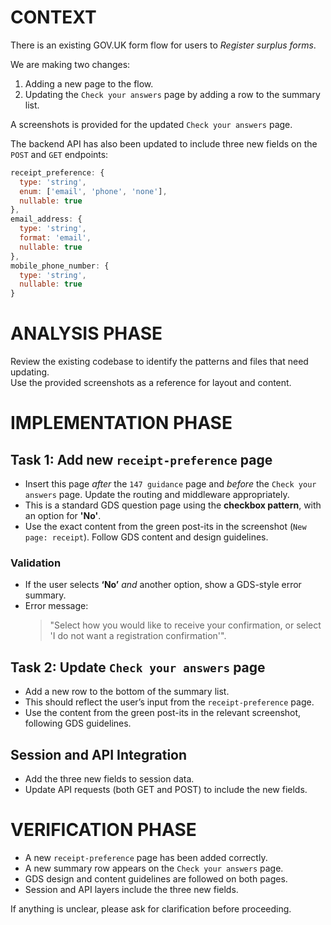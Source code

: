 # CONTEXT
There is an existing GOV.UK form flow for users to *Register surplus forms*.  

We are making two changes:  
1. Adding a new page to the flow.  
2. Updating the `Check your answers` page by adding a row to the summary list.  

A screenshots is provided for the updated `Check your answers` page.

The backend API has also been updated to include three new fields on the `POST` and `GET` endpoints:

```javascript
receipt_preference: {
  type: 'string',
  enum: ['email', 'phone', 'none'],
  nullable: true
},
email_address: {
  type: 'string',
  format: 'email',
  nullable: true
},
mobile_phone_number: {
  type: 'string',
  nullable: true
}
```

# ANALYSIS PHASE
Review the existing codebase to identify the patterns and files that need updating.  
Use the provided screenshots as a reference for layout and content.

# IMPLEMENTATION PHASE

## Task 1: Add new `receipt-preference` page  
- Insert this page *after* the `147 guidance` page and *before* the `Check your answers` page.  Update the routing and middleware appropriately. 
- This is a standard GDS question page using the **checkbox pattern**, with an option for **'No'**.  
- Use the exact content from the green post-its in the screenshot (`New page: receipt`). Follow GDS content and design guidelines.

### Validation  
- If the user selects **‘No’** *and* another option, show a GDS-style error summary.  
- Error message:  
  > "Select how you would like to receive your confirmation, or select 'I do not want a registration confirmation'".

## Task 2: Update `Check your answers` page  
- Add a new row to the bottom of the summary list.  
- This should reflect the user’s input from the `receipt-preference` page.  
- Use the content from the green post-its in the relevant screenshot, following GDS guidelines.

## Session and API Integration
- Add the three new fields to session data.  
- Update API requests (both GET and POST) to include the new fields.

# VERIFICATION PHASE
- A new `receipt-preference` page has been added correctly.  
- A new summary row appears on the `Check your answers` page.  
- GDS design and content guidelines are followed on both pages.  
- Session and API layers include the three new fields.

If anything is unclear, please ask for clarification before proceeding.
